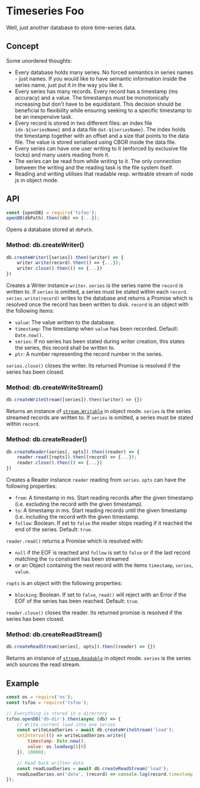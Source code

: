 # Timeseries Foo

Well, just another database to store time-series data.

## Concept

Some unordered thoughts:

 * Every database holds many series. No forced semantics in series names - just names. If you would like to have semantic information inside the series name, just put it in the way you like it.
 * Every series has many records. Every record has a timestamp (ms accuracy) and a value. The timestamps must be monotonically increasing but don't have to be equidistant. This decision should be beneficial to flexibility while ensuring seeking to a specific timestamp to be an inexpensive task.
 * Every record is stored in two different files: an index file `idx-${seriesName}` and a data file `dat-${seriesName}`. The index holds the timestamp together with an offset and a size that points to the data file. The value is stored serialised using CBOR inside the data file.
 * Every series can have one user writing to it (enforced by exclusive file locks) and many users reading from it.
 * The series can be read from while writing to it. The only connection between the writing and the reading task is the file system itself.
 * Reading and writing utilises that readable resp. writeable stream of node js in object mode.

## API

```js
const {openDB} = require('tsfoo');
openDB(dbPath).then((db) => {...});
```
Opens a database stored at `dbPath`.

### Method: db.createWriter()

```js
db.createWriter([series]).then((writer) => {
	writer.write(record).then(() => {...});
	writer.close().then(() => {...})
})
```

Creates a Writer instance `writer`. `series` is the series name the `record` is written to. If `series` is omitted, a series must be stated within each `record`. `series.write(record)` writes to the database and returns a Promise which is resolved once the record has been written to disk. `record` is an object with the following items:

 * `value`: The value written to the database.
 * `timestamp`: The timestamp when `value` has been recorded. Default: `Date.now()`.
 * `series`: If no series has been stated during writer creation, this states the series, this record shall be written to.
 * `ptr`: A number representing the record number in the series.

`series.close()` closes the writer. Its returned Promise is resolved if the series has been closed.

### Method: db.createWriteStream()

```js
db.createWriteStream([series]).then((writer) => {})
```

Returns an instance of [`stream.Writable`](https://nodejs.org/docs/latest-v14.x/api/stream.html#stream_class_stream_writable) in object mode. `series` is the series streamed records are written to. If `series` is omitted, a series must be stated within `record`.

### Method: db.createReader()

```js
db.createReader(series[, opts]).then((reader) => {
	reader.read([ropts]).then((record) => {...});
	reader.close().then(() => {...})
})
```

Creates a Reader instance `reader` reading from `series`. `opts` can have the following properties:

 * `from`: A timestamp in ms. Start reading records after the given timestamp (i.e. excluding the record with the given timestamp).
 * `to`: A timestamp in ms. Start reading records until the given timestamp (i.e. including the record with the given timestamp.
 * `follow`: Boolean. If set to `false` the reader stops reading if it reached the end of the series. Default: `true`.

`reader.read()` returns a Promise which is resolved with:
 * `null` if the EOF is reached and `follow` is set to `false` or if the last record matching the `to` constraint has been streamed
 * or an Object containing the next record with the items `timestamp`, `series`, `value`.

`ropts` is an object with the following properties:

 * `blocking`: Boolean. If set to `false`, `read()` will reject with an Error if the EOF of the series has been reached. Default: `true`.

`reader.close()` closes the reader. Its returned promise is resolved if the series has been closed.

### Method: db.createReadStream()

```js
db.createReadStream(series[, opts]).then((reader) => {})
```

Returns an instance of [`stream.Readable`](https://nodejs.org/docs/latest-v14.x/api/stream.html#stream_class_stream_readable) in object mode. `series` is the series wich sources the read stream.


## Example

```js
const os = require('os');
const tsfoo = require('tsfoo');

// Everything is stored in a directory
tsfoo.openDB('db-dir').then(async (db) => {
	// Write current load into one series
	const writeLoadSeries = await db.createWriteStream('load');
	setInterval(() => writeLoadSeries.write({
		timestamp: Date.now(),
		value: os.loadavg()[0]
	}), 10000);

	// Read back written data
	const readLoadSeries = await db.createReadStream('load');
	readLoadSeries.on('data', (record) => console.log(record.timestamp, record.value));
});
```
